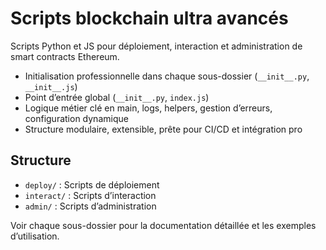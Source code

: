 # Scripts blockchain ultra avancés

Scripts Python et JS pour déploiement, interaction et administration de smart contracts Ethereum.

- Initialisation professionnelle dans chaque sous-dossier (`__init__.py`, `__init__.js`)
- Point d’entrée global (`__init__.py`, `index.js`)
- Logique métier clé en main, logs, helpers, gestion d’erreurs, configuration dynamique
- Structure modulaire, extensible, prête pour CI/CD et intégration pro

## Structure
- `deploy/` : Scripts de déploiement
- `interact/` : Scripts d’interaction
- `admin/` : Scripts d’administration

Voir chaque sous-dossier pour la documentation détaillée et les exemples d’utilisation.

